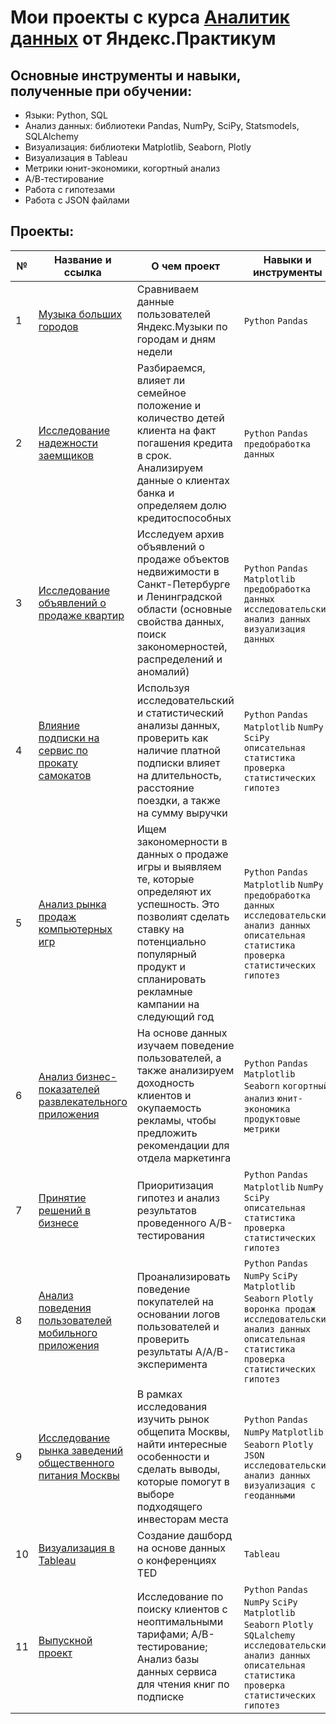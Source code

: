 # Мои проекты с курса [Аналитик данных](https://practicum.yandex.ru/profile/data-analyst/) от Яндекс.Практикум

## Основные инструменты и навыки, полученные при обучении:
- Языки: Python, SQL
- Анализ данных: библиотеки Pandas, NumPy, SciPy, Statsmodels, SQLAlchemy
- Визуализация: библиотеки Matplotlib, Seaborn, Plotly
- Визуализация в Tableau
- Метрики юнит-экономики, когортный анализ
- А/В-тестирование
- Работа с гипотезами
- Работа с JSON файлами

## Проекты:
| №| Название и ссылка | О чем проект                                                     | Навыки и инструменты           |  
|-----------|-------------------|------------------------------------------------------------------|-----------------------------------|
|1              |[Музыка больших городов](musical_preferences_in_big_cities/)|Сравниваем данные пользователей Яндекс.Музыки по городам и дням недели|`Python` `Pandas`|
|2              |[Исследование надежности заемщиков](reliability_of_borrowers/)|Разбираемся, влияет ли семейное положение и количество детей клиента на факт погашения кредита в срок. Анализируем данные о клиентах банка и определяем долю кредитоспособных|`Python` `Pandas` `предобработка данных`|
|3              |[Исследование объявлений о продаже квартир](real_estate_advertisements/)|Исследуем архив объявлений о продаже объектов недвижимости в Санкт-Петербурге и Ленинградской области (основные свойства данных, поиск закономерностей, распределений и аномалий)|`Python` `Pandas` `Matplotlib` `предобработка данных` `исследовательский анализ данных` `визуализация данных`|
|4              |[Влияние подписки на сервис по прокату самокатов](scooter_rental_service/)|Используя исследовательский и статистический анализы данных, проверить как наличие платной подписки влияет на длительность, расстояние поездки, а также на сумму выручки| `Python` `Pandas` `Matplotlib` `NumPy` `SciPy` `описательная статистика` `проверка статистических гипотез`|
|5              |[Анализ рынка продаж компьютерных игр](sales_prediction_of_video_games/)|Ищем закономерности в данных о продаже игры и выявляем те, которые определяют их успешность. Это позволият сделать ставку на потенциально популярный продукт и спланировать рекламные кампании на следующий год|`Python` `Pandas` `Matplotlib` `NumPy` `предобработка данных` `исследовательский анализ данных` `описательная статистика` `проверка статистических гипотез`|
|6              |[Анализ бизнес-показателей развлекательного приложения](marketing_analysis/)|На основе данных изучаем поведение пользователей, а также анализируем доходность клиентов и окупаемость рекламы, чтобы предложить рекомендации для отдела маркетинга|`Python` `Pandas` `Matplotlib` `Seaborn` `когортный анализ` `юнит-экономика` `продуктовые метрики`|
|7              |[Принятие решений в бизнесе](ab_test/)|Приоритизация гипотез и анализ результатов проведенного А/В-тестирования| `Python` `Pandas` `Matplotlib` `NumPy` `SciPy` `описательная статистика` `проверка статистических гипотез`|
|8              |[Анализ поведения пользователей мобильного приложения](users_behavior/)|Проанализировать поведение покупателей на основании логов пользователей и проверить результаты А/А/В-эксперимента|`Python` `Pandas` `NumPy` `SciPy` `Matplotlib` `Seaborn` `Plotly` `воронка продаж` `исследовательский анализ данных` `описательная статистика` `проверка статистических гипотез`|
|9              |[Исследование рынка заведений общественного питания Москвы](catering_market/)|В рамках исследования изучить рынок общепита Москвы, найти интересные особенности и сделать выводы, которые помогут в выборе подходящего инвесторам места|`Python` `Pandas` `NumPy` `Matplotlib` `Seaborn` `Plotly` `JSON` `исследовательский анализ данных` `визуализация с геоданными`|
|10              |[Визуализация в Tableau](https://public.tableau.com/app/profile/evgeniy.bogdanov/viz/TEDtalks_17010192900860/Story)|Создание дашборд на основе данных о конференциях TED|`Tableau`|
|11              |[Выпускной проект](graduation_project/)|Исследование по поиску клиентов с неоптимальными тарифами; А/B-тестирование; Анализ базы данных сервиса для чтения книг по подписке|`Python` `Pandas` `NumPy` `SciPy` `Matplotlib` `Seaborn` `Plotly` `SQLalchemy` `исследовательский анализ данных` `описательная статистика` `проверка статистических гипотез`|
